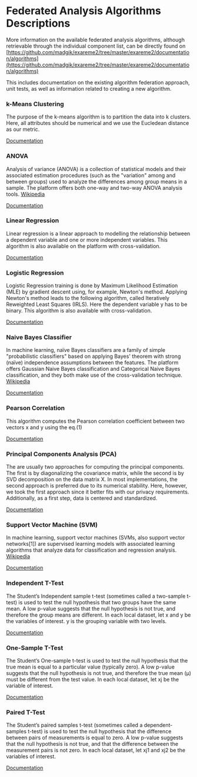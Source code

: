 # Federated Analysis Algorithms Descriptions

More information on the available federated analysis algorithms, although retrievable through the individual component list, can be directly found on [https://github.com/madgik/exareme2/tree/master/exareme2/documentation/algorithms](https://github.com/madgik/exareme2/tree/master/exareme2/documentation/algorithms)

This includes documentation on the existing algorithm federation approach, unit tests, as well as information related to creating a new algorithm.

###  k-Means Clustering
The purpose of the k-means algorithm is to partition the data into k clusters. Here, all attributes should be numerical and we use the Eucledean distance as our metric.  

[Documentation](https://github.com/madgik/exareme2/tree/master/documentation/algorithms/k-means.md)

### ANOVA
Analysis of variance (ANOVA) is a collection of statistical models and their associated estimation procedures (such as the "variation" among and between groups) used to analyze the differences among group means in a sample. The platform offers both one-way and two-way ANOVA analysis tools. [Wikipedia](https://en.wikipedia.org/wiki/Analysis_of_variance)

[Documentation](https://github.com/madgik/exareme2/tree/master/documentation/algorithms/ANOVA.md)

### Linear Regression
Linear regression is a linear approach to modelling the relationship between a dependent variable and one or more independent variables. This algorithm is also available on the platform with cross-validation.

[Documentation](https://github.com/madgik/exareme2/tree/master/documentation/algorithms/LinearRegression.md)

### Logistic Regression
Logistic Regression training is done by Maximum Likelihood Estimation (MLE) by gradient descent using, for example, Newton's method. Applying Newton's method leads to the following algorithm, called Iteratively Reweighted Least Squares (IRLS). Here the dependent variable y has to be binary. This algorithm is also available with cross-validation. 

[Documentation](https://github.com/madgik/exareme2/tree/master/documentation/algorithms/LogisticRegression.md)

### Naive Bayes Classifier
In machine learning, naïve Bayes classifiers are a family of simple "probabilistic classifiers" based on applying Bayes' theorem with strong (naïve) independence assumptions between the features. The platform offers Gaussian Naive Bayes classification and Categorical Naive Bayes classification, and they both make use of the cross-validation technique. [Wikipedia](https://en.wikipedia.org/wiki/Naive_Bayes_classifier)

[Documentation](https://github.com/madgik/exareme2/tree/master/documentation/algorithms/NaiveBayes.md)

### Pearson Correlation
This algorithm computes the Pearson correlation coefficient between two vectors x and y using the eq.(1)  

[Documentation](https://github.com/madgik/exareme2/tree/master/documentation/algorithms/Pearson.md)

### Principal Components Analysis (PCA)
The are usually two approaches for computing the principal components. The first is by diagonalizing the covariance matrix, while the second is by SVD decomposition on the data matrix X. In most implementations, the second approach is preferred due to its numerical stability. Here, however, we took the first approach since it better fits with our privacy requirements. Additionally, as a first step, data is centered and standardized.  

[Documentation](https://github.com/madgik/exareme2/tree/master/documentation/algorithms/PCA.md)

### Support Vector Machine (SVM)
In machine learning, support vector machines (SVMs, also support vector networks[1]) are supervised learning models with associated learning algorithms that analyze data for classification and regression analysis. [Wikipedia](https://en.wikipedia.org/wiki/Support_vector_machine)

[Documentation](https://github.com/madgik/exareme2/tree/master/documentation/algorithms/SVM.md)

### Independent T-Test
The Student’s Independent sample t-test (sometimes called a two-sample t-test) is used to test the null hypothesis that two groups have the same mean. A low p-value suggests that the null hypothesis is not true, and therefore the group means are different. In each local dataset, let x and y be the variables of interest. y is the grouping variable with two levels.  

[Documentation](https://github.com/madgik/exareme2/tree/master/documentation/algorithms/IndependentTtest.md)

### One-Sample T-Test 
The Student’s One-sample t-test is used to test the null hypothesis that the true mean is equal to a particular value (typically zero). A low p-value suggests that the null hypothesis is not true, and therefore the true mean (μ) must be different from the test value. In each local dataset, let xj be the variable of interest.  

[Documentation](https://github.com/madgik/exareme2/tree/master/documentation/algorithms/OneSampleTtest.md)

### Paired T-Test 
The Student’s paired samples t-test (sometimes called a dependent-samples t-test) is used to test the null hypothesis that the difference between pairs of measurements is equal to zero. A low p-value suggests that the null hypothesis is not true, and that the difference between the measurement pairs is not zero. In each local dataset, let xj1 and xj2 be the variables of interest.  

[Documentation](https://github.com/madgik/exareme2/tree/master/documentation/algorithms/TtestPaired.md)


